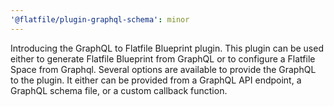 ```yaml
---
'@flatfile/plugin-graphql-schema': minor
---
```


Introducing the GraphQL to Flatfile Blueprint plugin. This plugin can be used either to generate Flatfile Blueprint from GraphQL or to configure a Flatfile Space from Graphql. Several options are available to provide the GraphQL to the plugin. It either can be provided from a GraphQL API endpoint, a GraphQL schema file, or a custom callback function.
